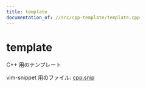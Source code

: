 ```yaml
---
title: template
documentation_of: //src/cpp-template/template.cpp
---
```


# template
C++ 用のテンプレート

vim-snippet 用のファイル: [cpp.snip](https://github.com/Luzhiled/comp-library/blob/main/src/cpp-template/cpp.snip)

